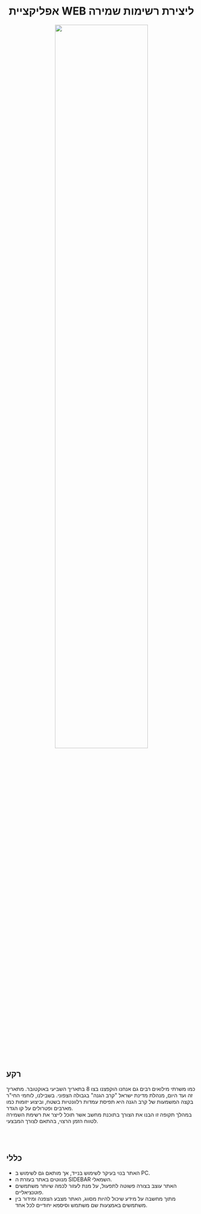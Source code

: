<div align="center">
   <h1> אפליקציית WEB ליצירת רשימות שמירה </h1>
   <img src="https://github.com/omerCasif/GuardList/blob/main/iGuard%20logo.webp" width="70%" high="70%">
</div>

<h2>רקע</h2>
<p>
    כמו משרתי מילואים רבים גם אנחנו הוקפצנו בצו 8 בתאריך השביעי באוקטובר.
    מתאריך זה ועד היום, מנהלת מדינת ישראל "קרב הגנה" בגבולה הצפוני. בשבילנו, לוחמי החי"ר בקצה המשמעות של קרב הגנה היא תפיסת עמדות רלוונטיות בשטח, וביצוע יזומות כמו מארבים ופטרולים על קו הגדר.
    <br>
    במהלך תקופה זו הבנו את הצורך בתוכנת מחשב אשר תוכל לייצר את רשימת השמירה לטווח הזמן הרצוי, בהתאם לצורך המבצעי.
</p>

<br><br>
<h2>כללי</h2>
<ul>
    <li>האתר בנוי בעיקר לשימוש בנייד, אך מותאם גם לשימוש ב PC.</li>
    <li>מנווטים באתר בעזרת ה SIDEBAR השמאלי.</li>
    <li>האתר עוצב בצורה פשוטה לתפעול, על מנת לעזור לכמה שיותר משתמשים פוטנציאליים.</li>
    <li>מתוך מחשבה על מידע שיכול להיות מסווג, האתר מצבע הצפנה ומידור בין משתמשים באמצעות שם משתמש וסיסמא יחודיים לכל אחד.</li>
</ul>
